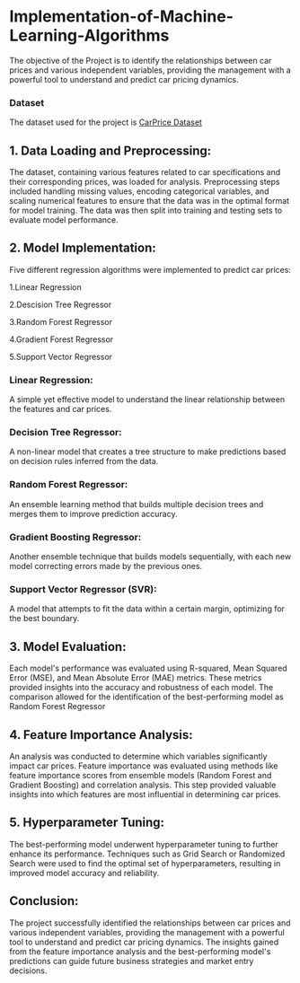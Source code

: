 # Implementation-of-Machine-Learning-Algorithms
The objective of the Project is to identify the relationships between car prices and various independent variables, providing the management with a powerful tool to understand and predict car pricing dynamics.

### Dataset

 The dataset used for the project is [CarPrice Dataset](https://drive.google.com/file/d/1FHmYNLs9v0Enc-UExEMpitOFGsWvB2dP/view?usp=drive_link)

## 1. Data Loading and Preprocessing:

The dataset, containing various features related to car specifications and their corresponding prices, was loaded for analysis. Preprocessing steps included handling missing values, encoding categorical variables, and scaling numerical features to ensure that the data was in the optimal format for model training. The data was then split into training and testing sets to evaluate model performance.

## 2. Model Implementation:

Five different regression algorithms were implemented to predict car prices:

1.Linear Regression

2.Descision Tree Regressor

3.Random Forest Regressor

4.Gradient Forest Regressor

5.Support Vector Regressor

### Linear Regression: 
 A simple yet effective model to understand the linear relationship between the features and car prices.
### Decision Tree Regressor: 
 A non-linear model that creates a tree structure to make predictions based on decision rules inferred from the data.
### Random Forest Regressor: 
 An ensemble learning method that builds multiple decision trees and merges them to improve prediction accuracy.
### Gradient Boosting Regressor: 
 Another ensemble technique that builds models sequentially, with each new model correcting errors made by the previous ones.
### Support Vector Regressor (SVR): 
 A model that attempts to fit the data within a certain margin, optimizing for the best boundary.

## 3. Model Evaluation:

Each model's performance was evaluated using R-squared, Mean Squared Error (MSE), and Mean Absolute Error (MAE) metrics. These metrics provided insights into the accuracy and robustness of each model. The comparison allowed for the identification of the best-performing model as Random Forest Regressor

## 4. Feature Importance Analysis:

An analysis was conducted to determine which variables significantly impact car prices. Feature importance was evaluated using methods like feature importance scores from ensemble models (Random Forest and Gradient Boosting) and correlation analysis. This step provided valuable insights into which features are most influential in determining car prices.

## 5. Hyperparameter Tuning:

The best-performing model underwent hyperparameter tuning to further enhance its performance. Techniques such as Grid Search or Randomized Search were used to find the optimal set of hyperparameters, resulting in improved model accuracy and reliability.

## Conclusion:

The project successfully identified the relationships between car prices and various independent variables, providing the management with a powerful tool to understand and predict car pricing dynamics. The insights gained from the feature importance analysis and the best-performing model's predictions can guide future business strategies and market entry decisions.
